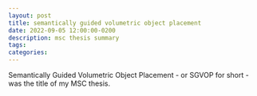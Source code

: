 ```yaml
---
layout: post
title: semantically guided volumetric object placement
date: 2022-09-05 12:00:00-0200
description: msc thesis summary
tags:
categories:
---
```

Semantically Guided Volumetric Object Placement - or SGVOP for short - was the title of my MSC thesis.
